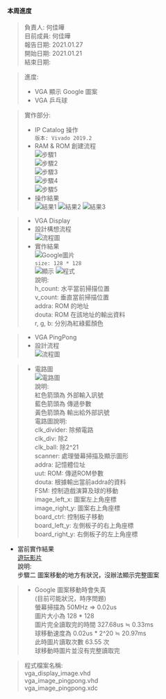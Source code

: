 #### 本周進度  
> 負責人: 何佳曄 \
> 目前成員: 何佳曄 \
> 報告日期: 2021.01.27 \
> 開始日期: 2021.01.21 \
> 結束日期:  

> 進度:  
> * VGA 顯示 Google 圖案  
> * VGA 乒乓球  

> 實作部分:  
> * IP Catalog 操作  
> ` 版本: Vivado 2019.2 `  
> * RAM & ROM 創建流程    
> ![步驟1](https://github.com/Sapphire1002/VHDL/blob/main/07%20video_out_display_graphics/20210125_IP%E6%AD%A5%E9%A9%9F1.PNG)  
> ![步驟2](https://github.com/Sapphire1002/VHDL/blob/main/07%20video_out_display_graphics/20210125_IP%E6%AD%A5%E9%A9%9F2.PNG)  
> ![步驟3](https://github.com/Sapphire1002/VHDL/blob/main/07%20video_out_display_graphics/20210125_IP%E6%AD%A5%E9%A9%9F2_2.PNG)  
> ![步驟4](https://github.com/Sapphire1002/VHDL/blob/main/07%20video_out_display_graphics/20210125_IP%E6%AD%A5%E9%A9%9F2_3.PNG)  
> ![步驟5](https://github.com/Sapphire1002/VHDL/blob/main/07%20video_out_display_graphics/20210125_IP%E6%AD%A5%E9%A9%9F2_4.PNG)  
> * 操作結果  
> ![結果1](https://github.com/Sapphire1002/VHDL/blob/main/07%20video_out_display_graphics/20210125_IP%E6%AD%A5%E9%A9%9F3.PNG)
> ![結果2](https://github.com/Sapphire1002/VHDL/blob/main/07%20video_out_display_graphics/20210125_IP%E6%AD%A5%E9%A9%9F3_2.PNG)
> ![結果3](https://github.com/Sapphire1002/VHDL/blob/main/07%20video_out_display_graphics/20210125_IP%E6%AD%A5%E9%A9%9F3_3.PNG)  

> * VGA Display
> * 設計構想流程    
> ![流程圖](https://github.com/Sapphire1002/VHDL/blob/main/07%20video_out_display_graphics/20210125_VGA_display_1.PNG)  
> * 實作結果  
> ![Google圖片](https://github.com/Sapphire1002/VHDL/blob/main/07%20video_out_display_graphics/google_pic_128.png)  
> `size: 128 * 128 `  
> ![顯示](https://github.com/Sapphire1002/VHDL/blob/main/07%20video_out_display_graphics/20210125_VGA_display_2.PNG)
> ![程式](https://github.com/Sapphire1002/VHDL/blob/main/07%20video_out_display_graphics/20210125_VGA_display_2_2.PNG)  
> 說明:  
> h_count: 水平當前掃描位置  
> v_count: 垂直當前掃描位置  
> addra: ROM 的地址  
> douta: ROM 在該地址的輸出資料  
> r, g, b: 分別為紅綠藍顏色  


> * VGA PingPong  
> * 設計流程  
> ![流程圖](https://github.com/Sapphire1002/VHDL/blob/main/07%20video_out_display_graphics/20210125_VGA_display_3.PNG)  

> * 電路圖  
> ![電路圖](https://github.com/Sapphire1002/VHDL/blob/main/07%20video_out_display_graphics/20210125_VGA_display_4.PNG)  
> 說明:  
> 紅色箭頭為 外部輸入訊號  
> 藍色箭頭為 傳遞參數  
> 黃色箭頭為 輸出給外部訊號  
> 電路圖說明:  
> clk_divider: 除頻電路  
> clk_div: 除2  
> clk_ball: 除2^21  
> scanner: 處理螢幕掃描及顯示圖形  
> addra: 記憶體位址  
> uut: ROM: 傳遞ROM參數  
> douta: 根據輸出當前addra的資料  
> FSM: 控制遊戲演算及球的移動  
> image_left_x: 圖案左上角座標  
> image_right_y: 圖案右上角座標  
> board_ctrl: 控制板子移動  
> board_left_y: 左側板子的右上角座標  
> board_right_y: 右側板子的左上角座標  

* 當前實作結果  
[遊玩影片](https://drive.google.com/file/d/1taIrTT6sPIOCHrO5W4BsGg9jWH7jlPXq/view?usp=sharing)  
說明:  
步驟二 圖案移動的地方有狀況，沒辦法顯示完整圖案  

> * Google 圖案移動時會失真  
> (目前可能狀況，時序問題)  
> 螢幕掃描為 50MHz => 0.02us  
> 圖片大小為 128 * 128  
> 圖片完全讀取完的時間 327.68us ≒ 0.33ms  
> 球移動速度為 0.02us * 2^20 ≒ 20.97ms  
> 此時圖片讀取次數 63.55 次  
> 球移動時圖片並沒有完整讀取完  

> 程式檔案名稱:  
> vga_display_image.vhd    
> vga_image_pingpong.vhd  
> vga_image_pingpong.xdc  


